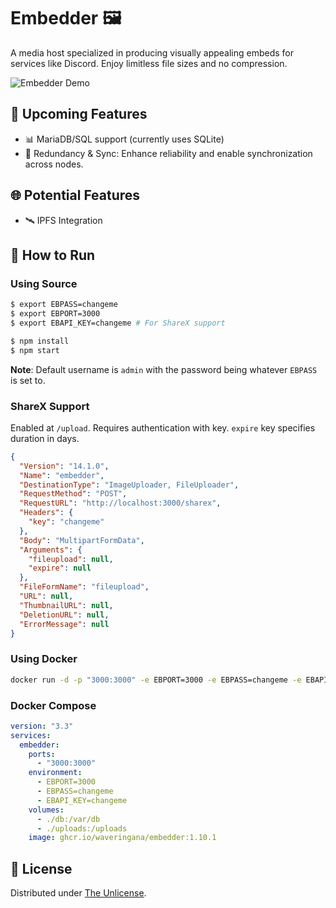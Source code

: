 # Embedder 🖼️

A media host specialized in producing visually appealing embeds for services like Discord. Enjoy limitless file sizes and no compression.

![Embedder Demo](documentation/readmegif.gif)

## 🚀 Upcoming Features

- 📊 MariaDB/SQL support (currently uses SQLite)
- 🔗 Redundancy & Sync: Enhance reliability and enable synchronization across nodes.

## 🌐 Potential Features

- 🛰️ IPFS Integration

## 🔧 How to Run

### Using Source

```bash
$ export EBPASS=changeme
$ export EBPORT=3000
$ export EBAPI_KEY=changeme # For ShareX support

$ npm install
$ npm start
```

**Note**: Default username is `admin` with the password being whatever `EBPASS` is set to.

### ShareX Support

Enabled at `/upload`. Requires authentication with key. `expire` key specifies duration in days.

```json
{
  "Version": "14.1.0",
  "Name": "embedder",
  "DestinationType": "ImageUploader, FileUploader",
  "RequestMethod": "POST",
  "RequestURL": "http://localhost:3000/sharex",
  "Headers": {
    "key": "changeme"
  },
  "Body": "MultipartFormData",
  "Arguments": {
    "fileupload": null,
    "expire": null
  },
  "FileFormName": "fileupload",
  "URL": null,
  "ThumbnailURL": null,
  "DeletionURL": null,
  "ErrorMessage": null
}
```

### Using Docker

```bash
docker run -d -p "3000:3000" -e EBPORT=3000 -e EBPASS=changeme -e EBAPI_KEY=changeme ghcr.io/waveringana/embedder:1.10.1
```

### Docker Compose

```yaml
version: "3.3"
services:
  embedder:
    ports:
      - "3000:3000"
    environment:
      - EBPORT=3000
      - EBPASS=changeme
      - EBAPI_KEY=changeme
    volumes:
      - ./db:/var/db
      - ./uploads:/uploads
    image: ghcr.io/waveringana/embedder:1.10.1
```

## 📜 License

Distributed under [The Unlicense](https://opensource.org/licenses/unlicense).
